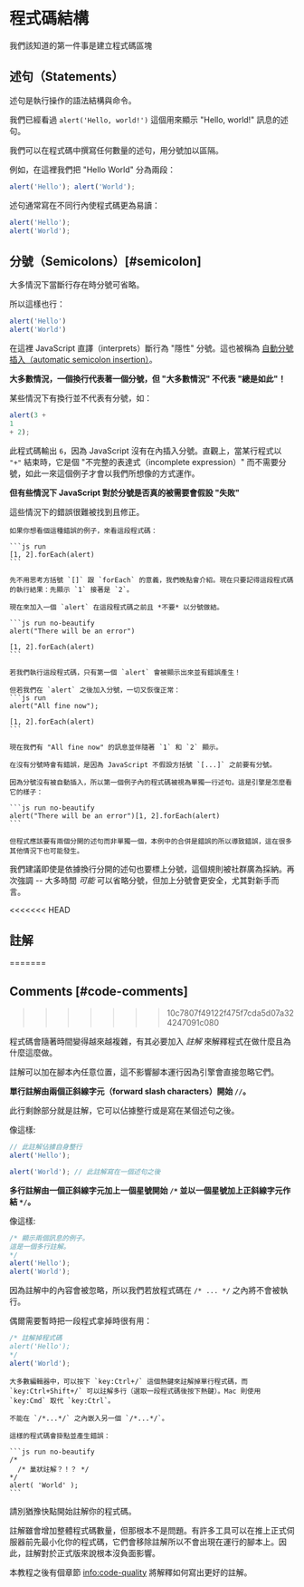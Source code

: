 # 程式碼結構

我們該知道的第一件事是建立程式碼區塊

## 述句（Statements）

述句是執行操作的語法結構與命令。

我們已經看過 `alert('Hello, world!')` 這個用來顯示 "Hello, world!" 訊息的述句。

我們可以在程式碼中撰寫任何數量的述句，用分號加以區隔。

例如，在這裡我們把 "Hello World" 分為兩段：

```js run no-beautify
alert('Hello'); alert('World');
```

述句通常寫在不同行內使程式碼更為易讀：

```js run no-beautify
alert('Hello');
alert('World');
```

## 分號（Semicolons）[#semicolon]

大多情況下當斷行存在時分號可省略。

所以這樣也行：

```js run no-beautify
alert('Hello')
alert('World')
```

在這裡 JavaScript 直譯（interprets）斷行為 "隱性" 分號。這也被稱為 [自動分號插入（automatic semicolon insertion）](https://tc39.github.io/ecma262/#sec-automatic-semicolon-insertion)。

**大多數情況，一個換行代表著一個分號，但 "大多數情況" 不代表 "總是如此"！**

某些情況下有換行並不代表有分號，如：

```js run no-beautify
alert(3 +
1
+ 2);
```

此程式碼輸出 `6`，因為 JavaScript 沒有在內插入分號。直觀上，當某行程式以 `"+"` 結束時，它是個 "不完整的表達式（incomplete expression）" 而不需要分號，如此一來這個例子才會以我們所想像的方式運作。

**但有些情況下 JavaScript 對於分號是否真的被需要會假設 "失敗"**

這些情況下的錯誤很難被找到且修正。

````smart header="錯誤的例子"
如果你想看個這種錯誤的例子，來看這段程式碼：

```js run
[1, 2].forEach(alert)
```

先不用思考方括號 `[]` 跟 `forEach` 的意義，我們晚點會介紹。現在只要記得這段程式碼的執行結果：先顯示 `1` 接著是 `2`。

現在來加入一個 `alert` 在這段程式碼之前且 *不要* 以分號做結。

```js run no-beautify
alert("There will be an error")

[1, 2].forEach(alert)
```

若我們執行這段程式碼，只有第一個 `alert` 會被顯示出來並有錯誤產生！

但若我們在 `alert` 之後加入分號，一切又恢復正常：
```js run
alert("All fine now");

[1, 2].forEach(alert)  
```

現在我們有 "All fine now" 的訊息並伴隨著 `1` 和 `2` 顯示。

在沒有分號時會有錯誤，是因為 JavaScript 不假設方括號 `[...]` 之前要有分號。

因為分號沒有被自動插入，所以第一個例子內的程式碼被視為單獨一行述句。這是引擎是怎麼看它的樣子：

```js run no-beautify
alert("There will be an error")[1, 2].forEach(alert)
```

但程式應該要有兩個分開的述句而非單獨一個，本例中的合併是錯誤的所以導致錯誤，這在很多其他情況下也可能發生。
````

我們建議即使是依據換行分開的述句也要標上分號，這個規則被社群廣為採納。再次強調 -- 大多時間 *可能* 可以省略分號，但加上分號會更安全，尤其對新手而言。

<<<<<<< HEAD
## 註解
=======
## Comments [#code-comments]
>>>>>>> 10c7807f49122f475f7cda5d07a324247091c080

程式碼會隨著時間變得越來越複雜，有其必要加入 *註解* 來解釋程式在做什麼且為什麼這麼做。

註解可以加在腳本內任意位置，這不影響腳本運行因為引擎會直接忽略它們。

**單行註解由兩個正斜線字元（forward slash characters）開始 `//`。**

此行剩餘部分就是註解，它可以佔據整行或是寫在某個述句之後。

像這樣:
```js run
// 此註解佔據自身整行
alert('Hello');

alert('World'); // 此註解寫在一個述句之後
```

**多行註解由一個正斜線字元加上一個星號開始 <code>/&#42;</code> 並以一個星號加上正斜線字元作結 <code>&#42;/</code>。**

像這樣:

```js run
/* 顯示兩個訊息的例子。
這是一個多行註解。
*/
alert('Hello');
alert('World');
```

因為註解中的內容會被忽略，所以我們若放程式碼在 <code>/&#42; ... &#42;/</code> 之內將不會被執行。

偶爾需要暫時把一段程式拿掉時很有用：

```js run
/* 註解掉程式碼
alert('Hello');
*/
alert('World');
```

```smart header="用熱鍵！"
大多數編輯器中，可以按下 `key:Ctrl+/` 這個熱鍵來註解掉單行程式碼，而 `key:Ctrl+Shift+/` 可以註解多行（選取一段程式碼後按下熱鍵）。Mac 則使用 `key:Cmd` 取代 `key:Ctrl`。
```

````warn header="不支援巢狀註解！"
不能在 `/*...*/` 之內嵌入另一個 `/*...*/`。

這樣的程式碼會掛點並產生錯誤：

```js run no-beautify
/*
  /* 巢狀註解？！？ */
*/
alert( 'World' );
```
````

請別猶豫快點開始註解你的程式碼。

註解雖會增加整體程式碼數量，但那根本不是問題。有許多工具可以在推上正式伺服器前先最小化你的程式碼，它們會移除註解所以不會出現在運行的腳本上。因此，註解對於正式版來說根本沒負面影響。

本教程之後有個章節 <info:code-quality> 將解釋如何寫出更好的註解。

